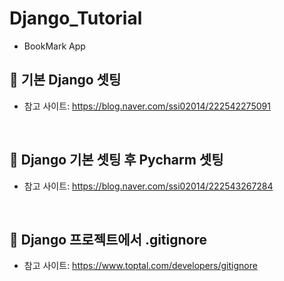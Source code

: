 # Django_Tutorial
- BookMark App

## 📔 기본 Django 셋팅
- 참고 사이트: https://blog.naver.com/ssi02014/222542275091

<br />

## 📔 Django 기본 셋팅 후 Pycharm 셋팅
- 참고 사이트: https://blog.naver.com/ssi02014/222543267284

<br />

## 📔 Django 프로젝트에서 .gitignore
- 참고 사이트: https://www.toptal.com/developers/gitignore